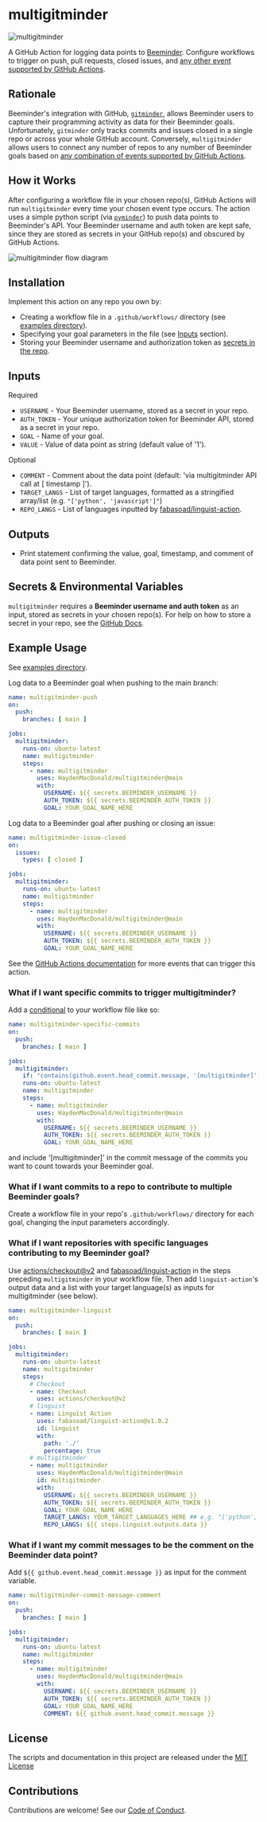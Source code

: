 # multigitminder

![multigitminder](https://github.com/HaydenMacDonald/multigitminder/actions/workflows/multigitminder.yml/badge.svg)

A GitHub Action for logging data points to [Beeminder](https://www.beeminder.com/home). Configure workflows to trigger on push, pull requests, closed issues, and [any other event supported by GitHub Actions](https://docs.github.com/en/actions/reference/events-that-trigger-workflows).

## Rationale

Beeminder's integration with GitHub, [`gitminder`](https://www.beeminder.com/gitminder), allows Beeminder users to capture their programming activity as data for their Beeminder goals. Unfortunately, `gitminder` only tracks commits and issues closed in a single repo or across your whole GitHub account. Conversely, `multigitminder` allows users to connect any number of repos to any number of Beeminder goals based on [any combination of events supported by GitHub Actions](https://docs.github.com/en/actions/reference/events-that-trigger-workflows).  

## How it Works

After configuring a workflow file in your chosen repo(s), GitHub Actions will run `multigitminder` every time your chosen event type occurs. The action uses a simple python script (via [`pyminder`](https://github.com/narthur/pyminder)) to push data points to Beeminder's API. Your Beeminder username and auth token are kept safe, since they are stored as secrets in your GitHub repo(s) and obscured by GitHub Actions.

<img src="/img/multigitminder-diagram.png" alt="multigitminder flow diagram">


## Installation

Implement this action on any repo you own by:
- Creating a workflow file in a `.github/workflows/` directory (see [examples directory](/examples)).
- Specifying your goal parameters in the file (see [Inputs](#Inputs) section).
- Storing your Beeminder username and authorization token as [secrets in the repo](#secrets--environmental-variables).

## Inputs
Required
- `USERNAME` - Your Beeminder username, stored as a secret in your repo.
- `AUTH_TOKEN` - Your unique authorization token for Beeminder API, stored as a secret in your repo.
- `GOAL` - Name of your goal.
- `VALUE` - Value of data point as string (default value of '1').

Optional
- `COMMENT` - Comment about the data point (default: 'via multigitminder API call at [ timestamp ]').
- `TARGET_LANGS` - List of target languages, formatted as a stringified array/list (e.g. `"['python', 'javascript']"`)
- `REPO_LANGS` - List of languages inputted by [fabasoad/linguist-action](https://github.com/marketplace/actions/linguist-action). 

## Outputs
- Print statement confirming the value, goal, timestamp, and comment of data point sent to Beeminder.

## Secrets & Environmental Variables

`multigitminder` requires a **Beeminder username and auth token** as an input, stored as secrets in your chosen repo(s). For help on how to store a secret in your repo, see the [GitHub Docs](https://docs.github.com/en/actions/reference/encrypted-secrets#creating-encrypted-secrets-for-a-repository).

## Example Usage

See [examples directory](/examples).

Log data to a Beeminder goal when pushing to the main branch:
```yaml:examples/multigitminder-push.yml
name: multigitminder-push
on:
  push:
    branches: [ main ]

jobs:
  multigitminder:
    runs-on: ubuntu-latest
    name: multigitminder
    steps:
      - name: multigitminder
        uses: HaydenMacDonald/multigitminder@main
        with:
          USERNAME: ${{ secrets.BEEMINDER_USERNAME }}
          AUTH_TOKEN: ${{ secrets.BEEMINDER_AUTH_TOKEN }}
          GOAL: YOUR_GOAL_NAME_HERE
```

Log data to a Beeminder goal after pushing or closing an issue:
```yaml:examples/multigitminder-push-issue-closed.yml
name: multigitminder-issue-closed
on:
  issues:
    types: [ closed ]

jobs:
  multigitminder:
    runs-on: ubuntu-latest
    name: multigitminder
    steps:
      - name: multigitminder
        uses: HaydenMacDonald/multigitminder@main
        with:
          USERNAME: ${{ secrets.BEEMINDER_USERNAME }}
          AUTH_TOKEN: ${{ secrets.BEEMINDER_AUTH_TOKEN }}
          GOAL: YOUR_GOAL_NAME_HERE
```



See the [GitHub Actions documentation](https://docs.github.com/en/actions/reference/events-that-trigger-workflows) for more events that can trigger this action.

### What if I want specific commits to trigger multigitminder?

Add a [conditional](https://docs.github.com/en/actions/reference/workflow-syntax-for-github-actions#jobsjob_idif) to your workflow file like so:

```yaml:examples/multigitminder-specific-commits.yml
name: multigitminder-specific-commits
on:
  push:
    branches: [ main ]

jobs:
  multigitminder:
    if: "contains(github.event.head_commit.message, '[multigitminder]')" ## THIS LINE HERE
    runs-on: ubuntu-latest
    name: multigitminder
    steps:
      - name: multigitminder
        uses: HaydenMacDonald/multigitminder@main
        with:
          USERNAME: ${{ secrets.BEEMINDER_USERNAME }}
          AUTH_TOKEN: ${{ secrets.BEEMINDER_AUTH_TOKEN }}
          GOAL: YOUR_GOAL_NAME_HERE
```
and include '[multigitminder]' in the commit message of the commits you want to count towards your Beeminder goal.

### What if I want commits to a repo to contribute to multiple Beeminder goals?

Create a workflow file in your repo's `.github/workflows/` directory for each goal, changing the input parameters accordingly.

### What if I want repositories with specific languages contributing to my Beeminder goal?

Use [actions/checkout@v2](https://github.com/actions/checkout) and [fabasoad/linguist-action](https://github.com/marketplace/actions/linguist-action) in the steps preceding `multigitminder` in your workflow file. Then add `linguist-action`'s output data and a list with your target language(s) as inputs for multigitminder (see below). 

```yaml:examples/multigitminder-linguist.yml
name: multigitminder-linguist
on:
  push:
    branches: [ main ]

jobs:
  multigitminder:
    runs-on: ubuntu-latest
    name: multigitminder
    steps:
      # Checkout
      - name: Checkout
        uses: actions/checkout@v2
      # linguist
      - name: Linguist Action
        uses: fabasoad/linguist-action@v1.0.2
        id: linguist
        with:
          path: './'
          percentage: true
      # multigitminder
      - name: multigitminder
        uses: HaydenMacDonald/multigitminder@main
        id: multigitminder
        with:
          USERNAME: ${{ secrets.BEEMINDER_USERNAME }}
          AUTH_TOKEN: ${{ secrets.BEEMINDER_AUTH_TOKEN }}
          GOAL: YOUR_GOAL_NAME_HERE
          TARGET_LANGS: YOUR_TARGET_LANGUAGES_HERE ## e.g. "['python', 'dockerfile', 'javascript']" or simply Python
          REPO_LANGS: ${{ steps.linguist.outputs.data }}

```

### What if I want my commit messages to be the comment on the Beeminder data point?

Add `${{ github.event.head_commit.message }}` as input for the comment variable.

```yaml:examples/multigitminder-commit-message-comment.yml
name: multigitminder-commit-message-comment
on:
  push:
    branches: [ main ]

jobs:
  multigitminder:
    runs-on: ubuntu-latest
    name: multigitminder
    steps:
      - name: multigitminder
        uses: HaydenMacDonald/multigitminder@main
        with:
          USERNAME: ${{ secrets.BEEMINDER_USERNAME }}
          AUTH_TOKEN: ${{ secrets.BEEMINDER_AUTH_TOKEN }}
          GOAL: YOUR_GOAL_NAME_HERE
          COMMENT: ${{ github.event.head_commit.message }}
```

## License

The scripts and documentation in this project are released under the [MIT License](LICENSE)

## Contributions

Contributions are welcome! See our [Code of Conduct](/.github/CODE_OF_CONDUCT.md).
